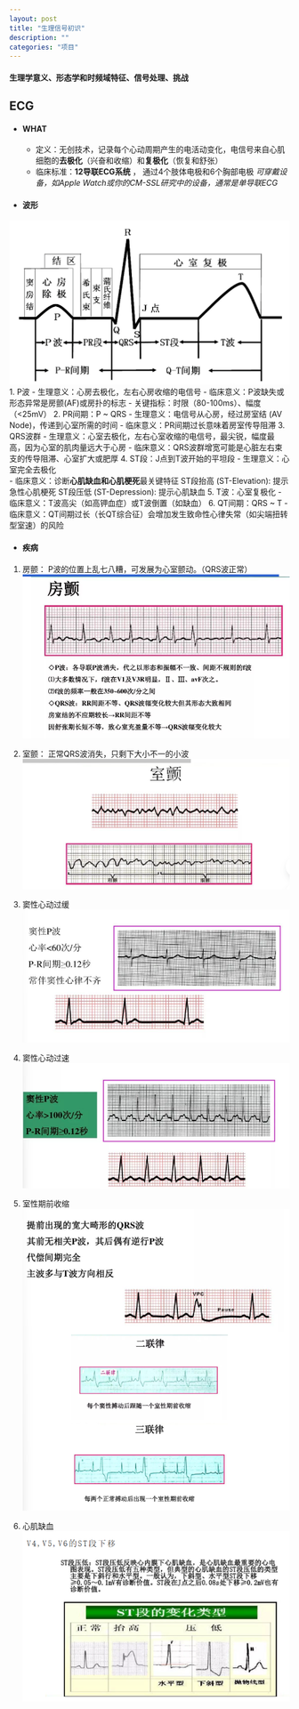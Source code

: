 ```yaml
---
layout: post
title: "生理信号初识"
description: ""
categories: "项目"
---
```

#### 生理学意义、形态学和时频域特征、信号处理、挑战
## ECG
- #### WHAT
    - 定义：无创技术，记录每个心动周期产生的电活动变化，电信号来自心肌细胞的**去极化**（兴奋和收缩）和**复极化**（恢复和舒张）
    - 临床标准：**12导联ECG系统** ， 通过4个肢体电极和6个胸部电极
    *可穿戴设备，如Apple Watch或你的CM-SSL研究中的设备，通常是单导联ECG*

- #### 波形
![alt text](/images/posts/论文项目/ECG.png)
    1. P波
        - 生理意义：心房去极化，左右心房收缩的电信号
        - 临床意义：P波缺失或形态异常是房颤(AF)或房扑的标志
        - 关键指标：时限（80-100ms）、幅度（<25mV）
    2. PR间期：P ~ QRS
        - 生理意义：电信号从心房，经过房室结 (AV Node)，传递到心室所需的时间
        - 临床意义：PR间期过长意味着房室传导阻滞
    3. QRS波群 
        - 生理意义：心室去极化，左右心室收缩的电信号，最尖锐，幅度最高，因为心室的肌肉量远大于心房
        - 临床意义：QRS波群增宽可能是心脏左右束支的传导阻滞、心室扩大或肥厚
    4. ST段：J点到T波开始的平坦段
        - 生理意义：心室完全去极化  
        - 临床意义：诊断**心肌缺血和心肌梗死**最关键特征
                ST段抬高 (ST-Elevation): 提示急性心肌梗死
                ST段压低 (ST-Depression): 提示心肌缺血
    5. T波：心室复极化
        - 临床意义：T波高尖（如高钾血症）或T波倒置（如缺血）
    6. QT间期：QRS ~ T
        - 临床意义：QT间期过长（长QT综合征）会增加发生致命性心律失常（如尖端扭转型室速）的风险

- #### 疾病
1. 房颤：   P波的位置上乱七八糟，可发展为心室颤动。（QRS波正常）
![alt text](/images/posts/论文项目/{C55846B4-C2D7-4313-A485-FAB290C3F9BA}.png)

2. 室颤：    正常QRS波消失，只剩下大小不一的小波
![alt text](/images/posts/论文项目/{EE572424-3A47-4098-A908-7A4D651A56EE}.png)

3. 窦性心动过缓
![alt text](/images/posts/论文项目/{71043ED7-4DEB-4CDD-A2CD-7FFB24B1C88F}.png)

4. 窦性心动过速
![alt text](/images/posts/论文项目/{750F8FB9-73C0-490A-992D-F98C2203E160}.png)

5. 室性期前收缩
![alt text](/images/posts/论文项目/{21AC4B76-5328-4987-88EC-BA32AC6C3790}.png)

6. 心肌缺血
![alt text](/images/posts/论文项目/{CA787E1F-2B58-47C0-A7CD-F1D2BA260991}.png)













